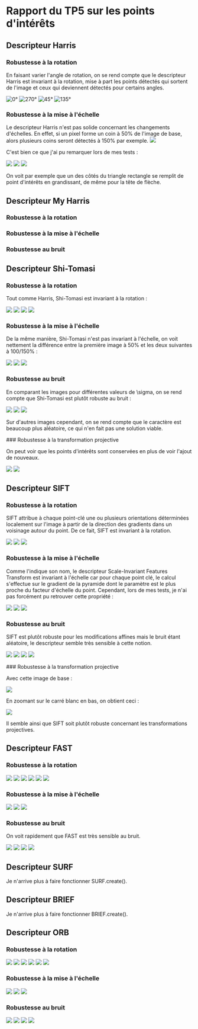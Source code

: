 # Rapport du TP5 sur les points d'intérêts

## Descripteur Harris

### Robustesse à la rotation

En faisant varier l'angle de rotation, on se rend compte que le descripteur Harris est invariant à la rotation, mise à part les points détectés qui sortent de l'image et ceux qui deviennent détectés pour certains angles.

![0°](Harris/Rotation/harris_0.png)
![270°](Harris/Rotation/harris_270.png)
![45°](Harris/Rotation/harris_45.png)
![135°](Harris/Rotation/harris_135.png)


### Robustesse à la mise à l'échelle

Le descripteur Harris n'est pas solide concernant les changements d'échelles. En effet, si un pixel forme un coin à 50% de l'image de base, alors plusieurs coins seront détectés à 150% par exemple.
![](Scale_Edge.png)

C'est bien ce que j'ai pu remarquer lors de mes tests : 

![](Harris/Scale/harris_0.5.png)
![](Harris/Scale/harris_1.0.png)
![](Harris/Scale/harris_1.5.png)

On voit par exemple que un des côtés du triangle rectangle se remplit de point d'intérêts en grandissant, de même pour la tête de flèche.

## Descripteur My Harris

### Robustesse à la rotation

### Robustesse à la mise à l'échelle

### Robustesse au bruit

## Descripteur Shi-Tomasi

### Robustesse à la rotation

Tout comme Harris, Shi-Tomasi est invariant à la rotation : 

![](Shi-Tomasi/Rotation/Shi-Tomasi_0.png)
![](Shi-Tomasi/Rotation/Shi-Tomasi_45.png)
![](Shi-Tomasi/Rotation/Shi-Tomasi_90.png)
![](Shi-Tomasi/Rotation/Shi-Tomasi_135.png)

### Robustesse à la mise à l'échelle

De la même manière, Shi-Tomasi n'est pas invariant à l'échelle, on voit nettement la différence entre la première image à 50% et les deux suivantes à 100/150% :

![](Shi-Tomasi/Scale/Shi-Tomasi_0.5.png)
![](Shi-Tomasi/Scale/Shi-Tomasi_1.0.png)
![](Shi-Tomasi/Scale/Shi-Tomasi_1.5.png)

### Robustesse au bruit

En comparant les images pour différentes valeurs de \sigma, on se rend compte que Shi-Tomasi est plutôt robuste au bruit :

![](Shi-Tomasi/Noise/Shi-Tomasi_Noise_0.png)
![](Shi-Tomasi/Noise/Shi-Tomasi_Noise_7.png)
![](Shi-Tomasi/Noise/Shi-Tomasi_Noise_14.png)

Sur d'autres images cependant, on se rend compte que le caractère est beaucoup plus aléatoire, ce qui n'en fait pas une solution viable.

### Robustesse à la transformation projective

On peut voir que les points d'intérêts sont conservées en plus de voir l'ajout de nouveaux.

![](Shi-Tomasi/Projection/Shi-Tomasi_original.png)
![](Shi-Tomasi/Projection/Shi-Tomasi_projection.png)

## Descripteur SIFT

### Robustesse à la rotation

SIFT attribue à chaque point-clé une ou plusieurs orientations déterminées localement sur l'image à partir de la direction des gradients dans un voisinage autour du point. De ce fait, SIFT est invariant à la rotation.

![](SIFT/Rotation/SIFT_0.png)
![](SIFT/Rotation/SIFT_90.png)
![](SIFT/Rotation/SIFT_180.png)

### Robustesse à la mise à l'échelle

Comme l'indique son nom, le descripteur Scale-Invariant Features Transform est invariant à l'échelle car pour chaque point clé, le calcul s'effectue sur le gradient de la pyramide dont le paramètre est le plus proche du facteur d'échelle du point.
Cependant, lors de mes tests, je n'ai pas forcément pu retrouver cette propriété :

![](SIFT/Scale/SIFT_0.5.png)
![](SIFT/Scale/SIFT_1.0.png)
![](SIFT/Scale/SIFT_1.5.png)

### Robustesse au bruit

SIFT est plutôt robuste pour les modifications affines mais le bruit étant aléatoire, le descripteur semble très sensible à cette notion.

![](SIFT/Noise/SIFT_Noise_0.png)
![](SIFT/Noise/SIFT_Noise_7.png)
![](SIFT/Noise/SIFT_Noise_14.png)
![](SIFT/Noise/SIFT_Noise_20.png)

### Robustesse à la transformation projective

Avec cette image de base :

![](SIFT/Projection/SIFT_Original.png)

En zoomant sur le carré blanc en bas, on obtient ceci : 

![](SIFT/Projection/SIFT_Projection.png)

Il semble ainsi que SIFT soit plutôt robuste concernant les transformations projectives.

## Descripteur FAST

### Robustesse à la rotation

![](FAST/Rotation/FAST_0.png)
![](FAST/Rotation/FAST_45.png)
![](FAST/Rotation/FAST_135.png)
![](FAST/Rotation/FAST_180.png)
![](FAST/Rotation/FAST_225.png)
![](FAST/Rotation/FAST_315.png)

### Robustesse à la mise à l'échelle

![](FAST/Scale/FAST_0.5.png)
![](FAST/Scale/FAST_1.0.png)
![](FAST/Scale/FAST_1.5.png)

### Robustesse au bruit

On voit rapidement que FAST est très sensible au bruit.

![](FAST/Noise/FAST_Noise_0.png)
![](FAST/Noise/FAST_Noise_7.png)
![](FAST/Noise/FAST_Noise_14.png)
![](FAST/Noise/FAST_Noise_20.png)

## Descripteur SURF

Je n'arrive plus à faire fonctionner SURF.create().

## Descripteur BRIEF

Je n'arrive plus à faire fonctionner BRIEF.create().

## Descripteur ORB

### Robustesse à la rotation

![](ORB/Rotation/ORB_0.png)
![](ORB/Rotation/ORB_45.png)
![](ORB/Rotation/ORB_135.png)
![](ORB/Rotation/ORB_180.png)
![](ORB/Rotation/ORB_225.png)
![](ORB/Rotation/ORB_315.png)

### Robustesse à la mise à l'échelle

![](ORB/Scale/ORB_0.5.png)
![](ORB/Scale/ORB_1.0.png)
![](ORB/Scale/ORB_1.5.png)

### Robustesse au bruit

![](ORB/Noise/ORB_Noise_0.png)
![](ORB/Noise/ORB_Noise_7.png)
![](ORB/Noise/ORB_Noise_14.png)
![](ORB/Noise/ORB_Noise_20.png)